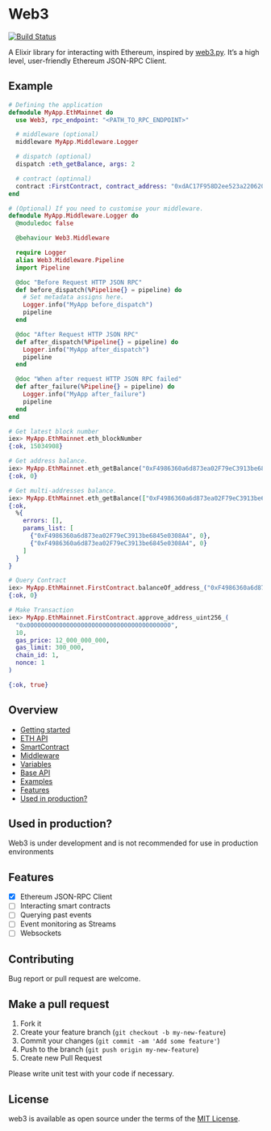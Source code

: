 # Web3

[![Build Status](https://app.travis-ci.com/zven21/web3.svg?branch=main)](https://app.travis-ci.com/zven21/web3)

A Elixir library for interacting with Ethereum, inspired by [web3.py](https://github.com/ethereum/web3.py). It’s a high level, user-friendly Ethereum JSON-RPC Client.

## Example

```elixir
# Defining the application
defmodule MyApp.EthMainnet do
  use Web3, rpc_endpoint: "<PATH_TO_RPC_ENDPOINT>"

  # middleware (optional)
  middleware MyApp.Middleware.Logger

  # dispatch (optional)
  dispatch :eth_getBalance, args: 2

  # contract (optinnal)
  contract :FirstContract, contract_address: "0xdAC17F958D2ee523a2206206994597C13D831ec7", abi_path: "path_to_abi.json"
end

# (Optional) If you need to customise your middleware.
defmodule MyApp.Middleware.Logger do
  @moduledoc false

  @behaviour Web3.Middleware

  require Logger
  alias Web3.Middleware.Pipeline
  import Pipeline

  @doc "Before Request HTTP JSON RPC"
  def before_dispatch(%Pipeline{} = pipeline) do
    # Set metadata assigns here.
    Logger.info("MyApp before_dispatch")
    pipeline
  end

  @doc "After Request HTTP JSON RPC"
  def after_dispatch(%Pipeline{} = pipeline) do
    Logger.info("MyApp after_dispatch")
    pipeline
  end

  @doc "When after request HTTP JSON RPC failed"
  def after_failure(%Pipeline{} = pipeline) do
    Logger.info("MyApp after_failure")
    pipeline
  end
end

# Get latest block number
iex> MyApp.EthMainnet.eth_blockNumber
{:ok, 15034908}

# Get address balance.
iex> MyApp.EthMainnet.eth_getBalance("0xF4986360a6d873ea02F79eC3913be6845e0308A4", "latest")
{:ok, 0}

# Get multi-addresses balance.
iex> MyApp.EthMainnet.eth_getBalance(["0xF4986360a6d873ea02F79eC3913be6845e0308A4", "0xF4986360a6d873ea02F79eC3913be6845e0308A4"], "latest")
{:ok,
  %{
    errors: [],
    params_list: [
      {"0xF4986360a6d873ea02F79eC3913be6845e0308A4", 0},
      {"0xF4986360a6d873ea02F79eC3913be6845e0308A4", 0}
    ]
  }
}

# Query Contract
iex> MyApp.EthMainnet.FirstContract.balanceOf_address_("0xF4986360a6d873ea02F79eC3913be6845e0308A4")
{:ok, 0}

# Make Transaction
iex> MyApp.EthMainnet.FirstContract.approve_address_uint256_(
  "0x0000000000000000000000000000000000000000", 
  10, 
  gas_price: 12_000_000_000, 
  gas_limit: 300_000, 
  chain_id: 1, 
  nonce: 1
)

{:ok, true}
```

## **Overview**

- [Getting started](guides/Getting%20Started.md)
- [ETH API](guides/ETH%20API.md)
- [SmartContract](guides/SmartContract.md)
- [Middleware](guides/Middleware.md)
- [Variables](guides/Variables.md)
- [Base API](guides/Base%20API.md)
- [Examples](guides/Examples.md)
- [Features](#Features)
- [Used in production?](#used-in-production)

## **Used in production?**

Web3 is under development and is not recommended for use in production environments

## **Features**

- [x] Ethereum JSON-RPC Client
- [ ] Interacting smart contracts
- [ ] Querying past events
- [ ] Event monitoring as Streams
- [ ] Websockets

## **Contributing**

Bug report or pull request are welcome.

## **Make a pull request**

1. Fork it
2. Create your feature branch (`git checkout -b my-new-feature`)
3. Commit your changes (`git commit -am 'Add some feature'`)
4. Push to the branch (`git push origin my-new-feature`)
5. Create new Pull Request

Please write unit test with your code if necessary.

## **License**

web3 is available as open source under the terms of the [MIT License](http://opensource.org/licenses/MIT).
